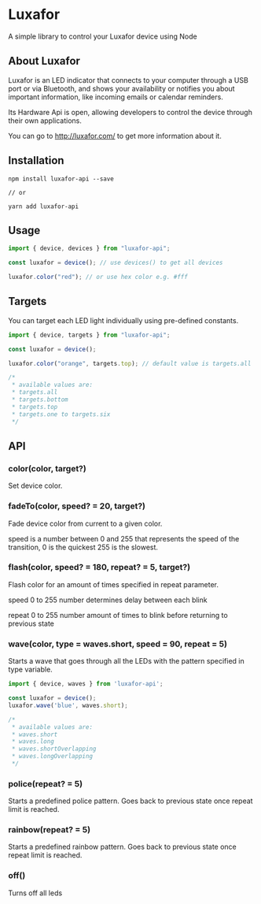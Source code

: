 # Luxafor

A simple library to control your Luxafor device using Node

## About Luxafor

Luxafor is an LED indicator that connects to your computer through a USB port
or via Bluetooth, and shows your availability or notifies you about important
information, like incoming emails or calendar reminders.

Its Hardware Api is open, allowing developers to control the device through
their own applications.

You can go to http://luxafor.com/ to get more information about it.

## Installation

```
npm install luxafor-api --save

// or

yarn add luxafor-api
```

## Usage

```js
import { device, devices } from "luxafor-api";

const luxafor = device(); // use devices() to get all devices

luxafor.color("red"); // or use hex color e.g. #fff
```

## Targets

You can target each LED light individually using pre-defined constants.

```js
import { device, targets } from "luxafor-api";

const luxafor = device();

luxafor.color("orange", targets.top); // default value is targets.all

/*
 * available values are:
 * targets.all
 * targets.bottom
 * targets.top
 * targets.one to targets.six
 */
```

## API

### color(color, target?)

Set device color. 

### fadeTo(color, speed? = 20, target?)

Fade device color from current to a given color.

speed is a number between 0 and 255 that represents the speed of the transition, 0 is the quickest 255 is the slowest.

### flash(color, speed? = 180, repeat? = 5, target?)

Flash color for an amount of times specified in repeat parameter.

speed 0 to 255 number determines delay between each blink

repeat 0 to 255 number amount of times to blink before returning to previous state

### wave(color, type = waves.short, speed = 90, repeat = 5)

Starts a wave that goes through all the LEDs with the pattern specified in type variable.

```js
import { device, waves } from 'luxafor-api';

const luxafor = device();
luxafor.wave('blue', waves.short);

/*
 * available values are:
 * waves.short
 * waves.long
 * waves.shortOverlapping
 * waves.longOverlapping
 */
```

### police(repeat? = 5)

Starts a predefined police pattern. Goes back to previous state once repeat limit is reached.

### rainbow(repeat? = 5)

Starts a predefined rainbow pattern. Goes back to previous state once repeat limit is reached.

### off()

Turns off all leds
